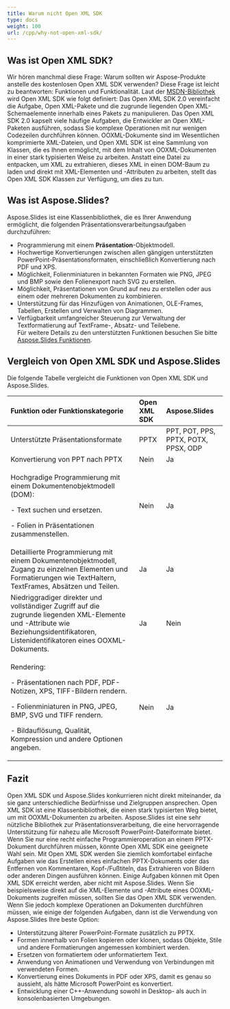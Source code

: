 ```yaml
---  
title: Warum nicht Open XML SDK  
type: docs  
weight: 100  
url: /cpp/why-not-open-xml-sdk/  
---  
```

  
## **Was ist Open XML SDK?**  
Wir hören manchmal diese Frage: Warum sollten wir Aspose-Produkte anstelle des kostenlosen Open XML SDK verwenden? Diese Frage ist leicht zu beantworten: Funktionen und Funktionalität. Laut der [MSDN-Bibliothek](https://docs.microsoft.com/en-us/office/open-xml/open-xml-sdk) wird Open XML SDK wie folgt definiert: Das Open XML SDK 2.0 vereinfacht die Aufgabe, Open XML-Pakete und die zugrunde liegenden Open XML-Schemaelemente innerhalb eines Pakets zu manipulieren. Das Open XML SDK 2.0 kapselt viele häufige Aufgaben, die Entwickler an Open XML-Paketen ausführen, sodass Sie komplexe Operationen mit nur wenigen Codezeilen durchführen können. OOXML-Dokumente sind im Wesentlichen komprimierte XML-Dateien, und Open XML SDK ist eine Sammlung von Klassen, die es Ihnen ermöglicht, mit dem Inhalt von OOXML-Dokumenten in einer stark typisierten Weise zu arbeiten. Anstatt eine Datei zu entpacken, um XML zu extrahieren, dieses XML in einen DOM-Baum zu laden und direkt mit XML-Elementen und -Attributen zu arbeiten, stellt das Open XML SDK Klassen zur Verfügung, um dies zu tun.  
## **Was ist Aspose.Slides?**  
Aspose.Slides ist eine Klassenbibliothek, die es Ihrer Anwendung ermöglicht, die folgenden Präsentationsverarbeitungsaufgaben durchzuführen:  
  
- Programmierung mit einem **Präsentation**-Objektmodell.  
- Hochwertige Konvertierungen zwischen allen gängigen unterstützten PowerPoint-Präsentationsformaten, einschließlich Konvertierung nach PDF und XPS.  
- Möglichkeit, Folienminiaturen in bekannten Formaten wie PNG, JPEG und BMP sowie den Folienexport nach SVG zu erstellen.  
- Möglichkeit, Präsentationen von Grund auf neu zu erstellen oder aus einem oder mehreren Dokumenten zu kombinieren.  
- Unterstützung für das Hinzufügen von Animationen, OLE-Frames, Tabellen, Erstellen und Verwalten von Diagrammen.  
- Verfügbarkeit umfangreicher Steuerung zur Verwaltung der Textformatierung auf TextFrame-, Absatz- und Teilebene.  
  Für weitere Details zu den unterstützten Funktionen besuchen Sie bitte [Aspose.Slides Funktionen](/slides/net/product-overview/).  
## **Vergleich von Open XML SDK und Aspose.Slides**  
Die folgende Tabelle vergleicht die Funktionen von Open XML SDK und Aspose.Slides.  
  
|**Funktion oder Funktionskategorie**|**Open XML SDK**|**Aspose.Slides**|  
| :- | :- | :- |  
|Unterstützte Präsentationsformate|PPTX|PPT, POT, PPS, PPTX, POTX, PPSX, ODP|  
|Konvertierung von PPT nach PPTX|Nein|Ja|  
|<p>Hochgradige Programmierung mit einem Dokumentenobjektmodell (DOM):</p><p>- Text suchen und ersetzen.</p><p>- Folien in Präsentationen zusammenstellen.</p>|Nein|Ja|  
|Detaillierte Programmierung mit einem Dokumentenobjektmodell, Zugang zu einzelnen Elementen und Formatierungen wie TextHaltern, TextFrames, Absätzen und Teilen.|Ja|Ja|  
|Niedriggradiger direkter und vollständiger Zugriff auf die zugrunde liegenden XML-Elemente und -Attribute wie Beziehungsidentifikatoren, Listenidentifikatoren eines OOXML-Dokuments.|Ja|Nein|  
|<p>Rendering:</p><p>- Präsentationen nach PDF, PDF-Notizen, XPS, TIFF-Bildern rendern.</p><p>- Folienminiaturen in PNG, JPEG, BMP, SVG und TIFF rendern.</p><p>- Bildauflösung, Qualität, Kompression und andere Optionen angeben.</p>|Nein|Ja|  
  
## **Fazit**  
Open XML SDK und Aspose.Slides konkurrieren nicht direkt miteinander, da sie ganz unterschiedliche Bedürfnisse und Zielgruppen ansprechen. Open XML SDK ist eine Klassenbibliothek, die einen stark typisierten Weg bietet, um mit OOXML-Dokumenten zu arbeiten. Aspose.Slides ist eine sehr nützliche Bibliothek zur Präsentationsverarbeitung, die eine hervorragende Unterstützung für nahezu alle Microsoft PowerPoint-Dateiformate bietet. Wenn Sie nur eine recht einfache Programmieroperation an einem PPTX-Dokument durchführen müssen, könnte Open XML SDK eine geeignete Wahl sein. Mit Open XML SDK werden Sie ziemlich komfortabel einfache Aufgaben wie das Erstellen eines einfachen PPTX-Dokuments oder das Entfernen von Kommentaren, Kopf-/Fußtiteln, das Extrahieren von Bildern oder anderen Dingen ausführen können. Einige Aufgaben können mit Open XML SDK erreicht werden, aber nicht mit Aspose.Slides. Wenn Sie beispielsweise direkt auf die XML-Elemente und -Attribute eines OOXML-Dokuments zugreifen müssen, sollten Sie das Open XML SDK verwenden. Wenn Sie jedoch komplexe Operationen an Dokumenten durchführen müssen, wie einige der folgenden Aufgaben, dann ist die Verwendung von Aspose.Slides Ihre beste Option:  
  
- Unterstützung älterer PowerPoint-Formate zusätzlich zu PPTX.  
- Formen innerhalb von Folien kopieren oder klonen, sodass Objekte, Stile und andere Formatierungen angemessen kombiniert werden.  
- Ersetzen von formatiertem oder unformatiertem Text.  
- Anwendung von Animationen und Verwendung von Verbindungen mit verwendeten Formen.  
- Konvertierung eines Dokuments in PDF oder XPS, damit es genau so aussieht, als hätte Microsoft PowerPoint es konvertiert.  
- Entwicklung einer C++-Anwendung sowohl in Desktop- als auch in konsolenbasierten Umgebungen.  